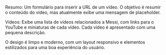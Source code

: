 Resumo: Um formulário para inserir a URL de um vídeo. O objetivo é resumir o conteúdo do vídeo, mas atualmente exibe uma mensagem de placeholder.

Vídeos: Exibe uma lista de vídeos relacionados a Messi, com links para o YouTube e miniaturas de cada vídeo. Cada vídeo é apresentado com uma pequena descrição.

O design é limpo e moderno, com um layout responsivo e elementos estilizados para uma boa experiência do usuário.
